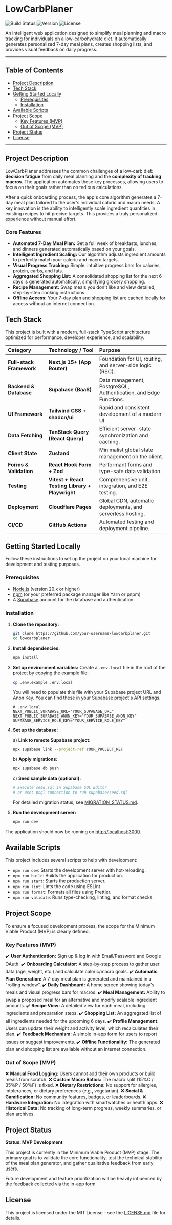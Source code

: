 # LowCarbPlaner

![Build Status](https://img.shields.io/github/actions/workflow/status/your-username/lowcarbplaner/ci.yml?branch=main&style=for-the-badge)
![Version](https://img.shields.io/badge/version-0.1.0-blue?style=for-the-badge)
![License](https://img.shields.io/badge/license-MIT-green?style=for-the-badge)

An intelligent web application designed to simplify meal planning and macro tracking for individuals on a low-carbohydrate diet. It automatically generates personalized 7-day meal plans, creates shopping lists, and provides visual feedback on daily progress.

---

## Table of Contents

- [Project Description](#project-description)
- [Tech Stack](#tech-stack)
- [Getting Started Locally](#getting-started-locally)
  - [Prerequisites](#prerequisites)
  - [Installation](#installation)
- [Available Scripts](#available-scripts)
- [Project Scope](#project-scope)
  - [Key Features (MVP)](#key-features-mvp)
  - [Out of Scope (MVP)](#out-of-scope-mvp)
- [Project Status](#project-status)
- [License](#license)

---

## Project Description

LowCarbPlaner addresses the common challenges of a low-carb diet: **decision fatigue** from daily meal planning and the **complexity of tracking macros**. The application automates these key processes, allowing users to focus on their goals rather than on tedious calculations.

After a quick onboarding process, the app's core algorithm generates a 7-day meal plan tailored to the user's individual caloric and macro needs. A key innovation is the ability to intelligently scale ingredient quantities in existing recipes to hit precise targets. This provides a truly personalized experience without manual effort.

### Core Features

- **Automated 7-Day Meal Plan:** Get a full week of breakfasts, lunches, and dinners generated automatically based on your goals.
- **Intelligent Ingredient Scaling:** Our algorithm adjusts ingredient amounts to perfectly match your caloric and macro targets.
- **Visual Progress Tracking:** Simple, intuitive progress bars for calories, protein, carbs, and fats.
- **Aggregated Shopping List:** A consolidated shopping list for the next 6 days is generated automatically, simplifying grocery shopping.
- **Recipe Management:** Swap meals you don't like and view detailed, step-by-step cooking instructions.
- **Offline Access:** Your 7-day plan and shopping list are cached locally for access without an internet connection.

## Tech Stack

This project is built with a modern, full-stack TypeScript architecture optimized for performance, developer experience, and scalability.

| Category                 | Technology / Tool                               | Purpose                                                          |
| :----------------------- | :---------------------------------------------- | :--------------------------------------------------------------- |
| **Full-stack Framework** | **Next.js 15+ (App Router)**                    | Foundation for UI, routing, and server-side logic (RSC).         |
| **Backend & Database**   | **Supabase (BaaS)**                             | Data management, PostgreSQL, Authentication, and Edge Functions. |
| **UI Framework**         | **Tailwind CSS + shadcn/ui**                    | Rapid and consistent development of a modern UI.                 |
| **Data Fetching**        | **TanStack Query (React Query)**                | Efficient server-state synchronization and caching.              |
| **Client State**         | **Zustand**                                     | Minimalist global state management on the client.                |
| **Forms & Validation**   | **React Hook Form + Zod**                       | Performant forms and type-safe data validation.                  |
| **Testing**              | **Vitest + React Testing Library + Playwright** | Comprehensive unit, integration, and E2E testing.                |
| **Deployment**           | **Cloudflare Pages**                            | Global CDN, automatic deployments, and serverless hosting.       |
| **CI/CD**                | **GitHub Actions**                              | Automated testing and deployment pipeline.                       |

## Getting Started Locally

Follow these instructions to set up the project on your local machine for development and testing purposes.

### Prerequisites

- [Node.js](https://nodejs.org/) (version 20.x or higher)
- [npm](https://www.npmjs.com/) (or your preferred package manager like Yarn or pnpm)
- A [Supabase](https://supabase.com/) account for the database and authentication.

### Installation

1.  **Clone the repository:**

    ```bash
    git clone https://github.com/your-username/lowcarbplaner.git
    cd lowcarbplaner
    ```

2.  **Install dependencies:**

    ```bash
    npm install
    ```

3.  **Set up environment variables:**
    Create a `.env.local` file in the root of the project by copying the example file:

    ```bash
    cp .env.example .env.local
    ```

    You will need to populate this file with your Supabase project URL and Anon Key. You can find these in your Supabase project's API settings.

    ```dotenv
    # .env.local
    NEXT_PUBLIC_SUPABASE_URL="YOUR_SUPABASE_URL"
    NEXT_PUBLIC_SUPABASE_ANON_KEY="YOUR_SUPABASE_ANON_KEY"
    SUPABASE_SERVICE_ROLE_KEY="YOUR_SERVICE_ROLE_KEY"
    ```

4.  **Set up the database:**

    a) **Link to remote Supabase project:**

    ```bash
    npx supabase link --project-ref YOUR_PROJECT_REF
    ```

    b) **Apply migrations:**

    ```bash
    npx supabase db push
    ```

    c) **Seed sample data (optional):**

    ```bash
    # Execute seed.sql in Supabase SQL Editor
    # or use: psql connection to run supabase/seed.sql
    ```

    For detailed migration status, see [MIGRATION_STATUS.md](./MIGRATION_STATUS.md).

5.  **Run the development server:**
    ```bash
    npm run dev
    ```

The application should now be running on [http://localhost:3000](http://localhost:3000).

## Available Scripts

This project includes several scripts to help with development:

- `npm run dev`: Starts the development server with hot-reloading.
- `npm run build`: Builds the application for production.
- `npm run start`: Starts the production server.
- `npm run lint`: Lints the code using ESLint.
- `npm run format`: Formats all files using Prettier.
- `npm run validate`: Runs type-checking, linting, and format checks.

## Project Scope

To ensure a focused development process, the scope for the Minimum Viable Product (MVP) is clearly defined.

### Key Features (MVP)

✔️ **User Authentication:** Sign up & log in with Email/Password and Google OAuth.
✔️ **Onboarding Calculator:** A step-by-step process to gather user data (age, weight, etc.) and calculate caloric/macro goals.
✔️ **Automatic Plan Generation:** A 7-day meal plan is generated and maintained in a "rolling window".
✔️ **Daily Dashboard:** A home screen showing today's meals and visual progress bars for macros.
✔️ **Meal Management:** Ability to swap a proposed meal for an alternative and modify scalable ingredient amounts.
✔️ **Recipe View:** A detailed view for each meal, including ingredients and preparation steps.
✔️ **Shopping List:** An aggregated list of all ingredients needed for the upcoming 6 days.
✔️ **Profile Management:** Users can update their weight and activity level, which recalculates their plan.
✔️ **Feedback Mechanism:** A simple in-app form for users to report issues or suggest improvements.
✔️ **Offline Functionality:** The generated plan and shopping list are available without an internet connection.

### Out of Scope (MVP)

❌ **Manual Food Logging:** Users cannot add their own products or build meals from scratch.
❌ **Custom Macro Ratios:** The macro split (15%C / 35%P / 50%F) is fixed.
❌ **Dietary Restrictions:** No support for allergies, intolerances, or dietary preferences (e.g., vegetarian).
❌ **Social & Gamification:** No community features, badges, or leaderboards.
❌ **Hardware Integration:** No integration with smartwatches or health apps.
❌ **Historical Data:** No tracking of long-term progress, weekly summaries, or plan archives.

## Project Status

**Status: MVP Development**

This project is currently in the Minimum Viable Product (MVP) stage. The primary goal is to validate the core functionality, test the technical stability of the meal plan generator, and gather qualitative feedback from early users.

Future development and feature prioritization will be heavily influenced by the feedback collected via the in-app form.

## License

This project is licensed under the MIT License - see the [LICENSE.md](LICENSE.md) file for details.
